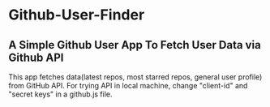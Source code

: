 # Github-User-Finder
## A Simple Github User App To Fetch User Data via Github API ##
This app fetches data(latest repos, most starred repos, general user profile) from GitHub API. For trying API in local machine, change "client-id" and "secret keys" in a github.js file.

